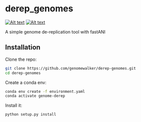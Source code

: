 
# derep_genomes


[![Alt text](https://img.shields.io/travis/genomewalker/derep-genomes.svg)](https://travis-ci.org/genomewalker/derep-genomes)
[![Alt text](https://codecov.io/gh/genomewalker/derep-genomes/branch/master/graph/badge.svg)](https://codecov.io/gh/genomewalker/derep-genomes)


A simple genome de-replication tool with fastANI

## Installation

Clone the repo:

```bash
git clone https://github.com/genomewalker/derep-genomes.git
cd derep-genomes
```


Create a conda env:

```bash
conda env create -f environment.yaml
conda activate genome-derep
```

Install it:
```bash
python setup.py install 
```

